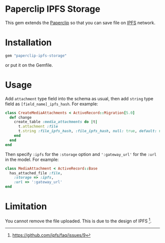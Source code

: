 Paperclip IPFS Storage
======================

This gem extends the [Paperclip](https://github.com/thoughtbot/paperclip) so that you can save file on [IPFS](https://ipfs.io/) network.

Installation
============

```bash
gem "paperclip-ipfs-storage"
```

or put it on the Gemfile.

Usage
=====

Add `attachment` type field into the schema as usual, then add `string` type field as `[field_name]_ipfs_hash`. For example:

```ruby
class CreateMediaAttachments < ActiveRecord::Migration[5.0]
  def change
    create_table :media_attachments do |t|
      t.attachment :file
      t.string :file_ipfs_hash, :file_ipfs_hash, null: true, default: nil
    end
  end
end
```

Then specify `:ipfs` for the `:storage` option and `':gateway_url'` for the `:url` in the model. For example:

```ruby
class MediaAttachment < ActiveRecord::Base
  has_attached_file :file,
    :storage => :ipfs,
    :url => ':gateway_url'
end
```

Limitation
==========

You cannot remove the file uploaded. This is due to the design of IPFS [^1].

[^1]: https://github.com/ipfs/faq/issues/9

